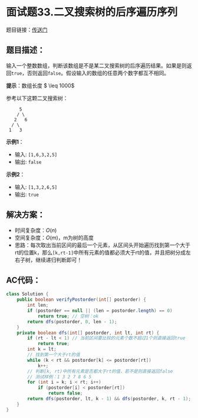 # 面试题33.二叉搜索树的后序遍历序列
题目链接：[传送门](https://leetcode-cn.com/problems/er-cha-sou-suo-shu-de-hou-xu-bian-li-xu-lie-lcof/)

## 题目描述：
输入一个整数数组，判断该数组是不是某二叉搜索树的后序遍历结果。如果是则返回`true`，否则返回`false`。假设输入的数组的任意两个数字都互不相同。

**提示**：数组长度 $ \leq 1000$

参考以下这颗二叉搜索树：

```
     5
    / \
   2   6
  / \
 1   3
```

**示例1**：

- 输入: `[1,6,3,2,5]`
- 输出: `false`

**示例2**：

- 输入: `[1,3,2,6,5]`
- 输出: `true`

## 解决方案：
- 时间复杂度：$O(n)$
- 空间复杂度：$O(m)$，m为树的高度
- 思路：每次取出当前区间的最后一个元素，从区间头开始遍历找到第一个大于rt的位置k，那么`[k,rt-1]`中所有元素的值都必须大于rt的值，并且把树分成左右子树，继续递归判断即可！

## AC代码：
```java
class Solution {
	public boolean verifyPostorder(int[] postorder) {
		int len;
		if (postorder == null || (len = postorder.length) == 0)
			return true; // 空树：ok
		return dfs(postorder, 0, len - 1);
	}
	private boolean dfs(int[] postorder, int lt, int rt) {
		if (rt - lt < 1) // 当前区间要比较的元素个数不超过1个则直接返回true
			return true;
		int k = lt;
		// 找到第一个大于rt的值
		while (k < rt && postorder[k] <= postorder[rt])
			k++;
		// 判断[k, rt)中所有元素是否都大于rt的值，若不是则直接返回false
		// 测试样例：1 3 2 7 8 6 5
		for (int i = k; i < rt; i++)
			if (postorder[i] < postorder[rt])
				return false;
		return dfs(postorder, lt, k - 1) && dfs(postorder, k, rt - 1);
	}
}
```